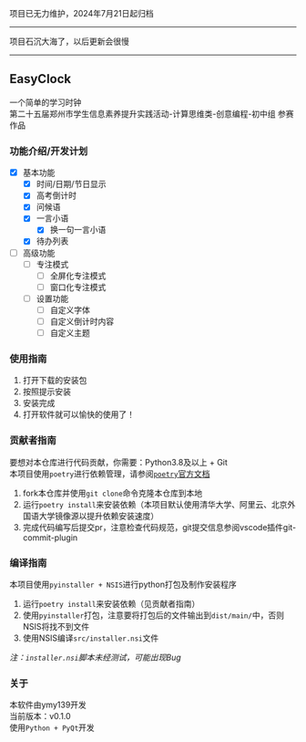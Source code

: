 项目已无力维护，2024年7月21日起归档

---

项目石沉大海了，以后更新会很慢

---

## EasyClock
一个简单的学习时钟  
第二十五届郑州市学生信息素养提升实践活动-计算思维类-创意编程-初中组 参赛作品

### 功能介绍/开发计划
 - [x] 基本功能
   - [x] 时间/日期/节日显示
   - [x] 高考倒计时
   - [x] 问候语
   - [x] 一言小语
     - [x] 换一句一言小语
   - [x] 待办列表
 - [ ] 高级功能
   - [ ] 专注模式
     - [ ] 全屏化专注模式
     - [ ] 窗口化专注模式
   - [ ] 设置功能
     - [ ] 自定义字体
     - [ ] 自定义倒计时内容
     - [ ] 自定义主题

### 使用指南
1. 打开下载的安装包
2. 按照提示安装
3. 安装完成
4. 打开软件就可以愉快的使用了！

### 贡献者指南
要想对本仓库进行代码贡献，你需要：Python3.8及以上 + Git  
本项目使用`poetry`进行依赖管理，请参阅[`poetry`官方文档](https://python-poetry.org/docs/)
1. fork本仓库并使用`git clone`命令克隆本仓库到本地
2. 运行`poetry install`来安装依赖（本项目默认使用清华大学、阿里云、北京外国语大学镜像源以提升依赖安装速度）
3. 完成代码编写后提交pr，注意检查代码规范，git提交信息参阅vscode插件git-commit-plugin

### 编译指南
本项目使用`pyinstaller + NSIS`进行python打包及制作安装程序
1. 运行`poetry install`来安装依赖（见贡献者指南）
2. 使用`pyinstaller`打包，注意要将打包后的文件输出到`dist/main/`中，否则NSIS将找不到文件
3. 使用NSIS编译`src/installer.nsi`文件

*注：`installer.nsi`脚本未经测试，可能出现Bug*

### 关于
本软件由ymy139开发  
当前版本：v0.1.0  
使用`Python + PyQt`开发